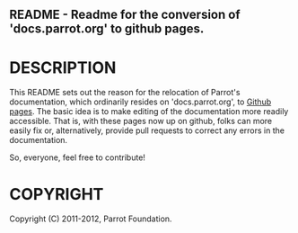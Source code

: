 ## README - Readme for the conversion of 'docs.parrot.org' to github pages.

# DESCRIPTION

This README sets out the reason for the relocation of Parrot's documentation,
which ordinarily resides on 'docs.parrot.org', to [Github
pages](http://pages.github.com).  The basic idea is to make editing of the
documentation more readily accessible.  That is, with these pages now up on
github, folks can more easily fix or, alternatively, provide pull requests to
correct any errors in the documentation.

So, everyone, feel free to contribute!

# COPYRIGHT

Copyright (C) 2011-2012, Parrot Foundation.
